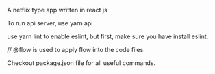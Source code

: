 A netflix type app written in react js

To run api server, use
yarn api

use yarn lint to enable eslint, but first, make sure you have install eslint.

// @flow is used to apply flow into the code files.

Checkout package.json file for all useful commands.
